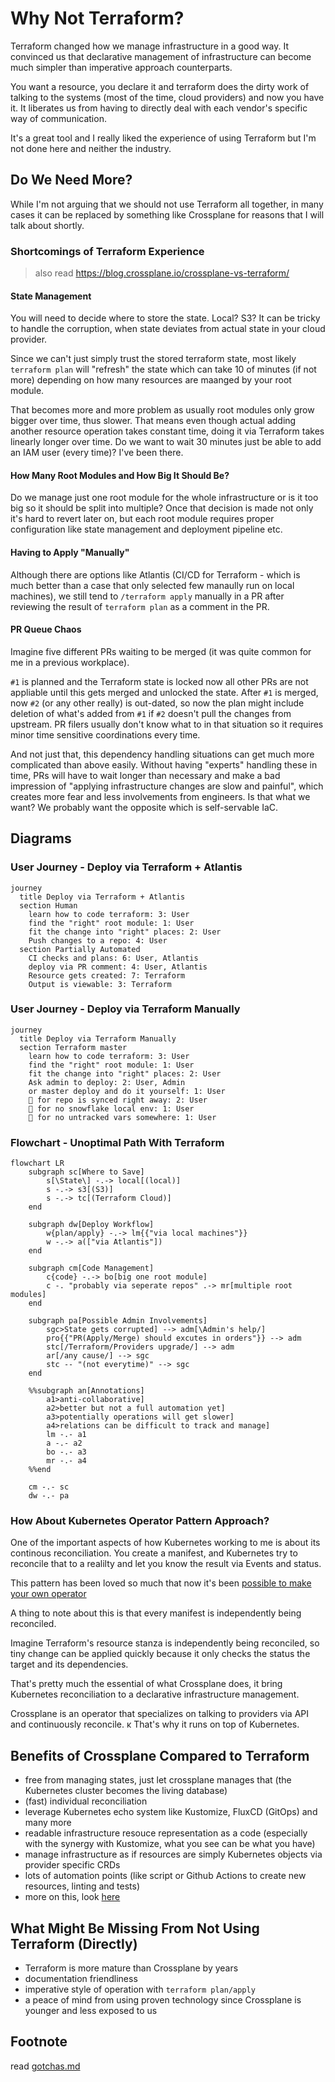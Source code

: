 # Why Not Terraform?

Terraform changed how we manage infrastructure in a good way.
It convinced us that declarative management of infrastructure can become much simpler than imperative approach counterparts.

You want a resource, you declare it and terraform does the dirty work of talking to the systems (most of the time, cloud providers) and now you have it.
It liberates us from having to directly deal with each vendor's specific way of communication.

It's a great tool and I really liked the experience of using Terraform but I'm not done here and neither the industry.

## Do We Need More?

While I'm not arguing that we should not use Terraform all together, in many cases it can be replaced by something like Crossplane for reasons that I will talk about shortly.

### Shortcomings of Terraform Experience
> also read https://blog.crossplane.io/crossplane-vs-terraform/

#### State Management

You will need to decide where to store the state. Local? S3?
It can be tricky to handle the corruption, when state deviates from actual state in your cloud provider.

Since we can't just simply trust the stored terraform state, 
most likely `terraform plan` will "refresh" the state 
which can take 10 of minutes (if not more) depending on how many resources are maanged by your root module.

That becomes more and more problem as usually root modules only grow bigger over time, thus slower.
That means even though actual adding another resource operation takes constant time, doing it via Terraform takes linearly longer over time.
Do we want to wait 30 minutes just be able to add an IAM user (every time)? I've been there.

#### How Many Root Modules and How Big It Should Be?

Do we manage just one root module for the whole infrastructure or is it too big so it should be split into multiple? 
Once that decision is made not only it's hard to revert later on, but each root module requires proper configuration like state management and deployment pipeline etc.

#### Having to Apply "Manually"

Although there are options like Atlantis (CI/CD for Terraform - which is much better than a case that only selected few manaully run on local machines), 
we still tend to `/terraform apply` manually in a PR after reviewing the result of `terraform plan` as a comment in the PR.

#### PR Queue Chaos

Imagine five different PRs waiting to be merged (it was quite common for me in a previous workplace).

`#1` is planned and the Terraform state is locked now all other PRs are not appliable until this gets merged and unlocked the state.
After `#1` is merged, now `#2` (or any other really) is out-dated, so now the plan might include deletion of what's added from `#1` if `#2` doesn't pull the changes from upstream.
PR filers usually don't know what to in that situation so it requires minor time sensitive coordinations every time.

And not just that, this dependency handling situations can get much more complicated than above easily.
Without having "experts" handling these in time, PRs will have to wait longer than necessary and make a bad impression of "applying infrastructure changes are slow and painful",
which creates more fear and less involvements from engineers.
Is that what we want? We probably want the opposite which is self-servable IaC.

## Diagrams

### User Journey - Deploy via Terraform + Atlantis
```mermaid
journey
  title Deploy via Terraform + Atlantis
  section Human
    learn how to code terraform: 3: User
    find the "right" root module: 1: User
    fit the change into "right" places: 2: User
    Push changes to a repo: 4: User
  section Partially Automated
    CI checks and plans: 6: User, Atlantis
    deploy via PR comment: 4: User, Atlantis
    Resource gets created: 7: Terraform
    Output is viewable: 3: Terraform
```

### User Journey - Deploy via Terraform Manually
```mermaid
journey
  title Deploy via Terraform Manually
  section Terraform master
    learn how to code terraform: 3: User
    find the "right" root module: 1: User
    fit the change into "right" places: 2: User
    Ask admin to deploy: 2: User, Admin
    or master deploy and do it yourself: 1: User
    🙏 for repo is synced right away: 2: User
    🙏 for no snowflake local env: 1: User
    🙏 for no untracked vars somewhere: 1: User
```

### Flowchart - Unoptimal Path With Terraform
```mermaid
flowchart LR
    subgraph sc[Where to Save]
        s[\State\] -.-> local[(local)]
        s -.-> s3[(S3)]
        s -.-> tc[(Terraform Cloud)]
    end

    subgraph dw[Deploy Workflow]
        w{plan/apply} -.-> lm{{"via local machines"}}
        w -.-> a(["via Atlantis"])
    end

    subgraph cm[Code Management]
        c{code} -.-> bo[big one root module]
        c -. "probably via seperate repos" .-> mr[multiple root modules]
    end

    subgraph pa[Possible Admin Involvements]
        sgc>State gets corrupted] --> adm[\Admin's help/]
        pro{{"PR(Apply/Merge) should excutes in orders"}} --> adm
        stc[/Terraform/Providers upgrade/] --> adm
        ar[/any cause/] --> sgc
        stc -- "(not everytime)" --> sgc
    end

    %%subgraph an[Annotations]
        a1>anti-collaborative]
        a2>better but not a full automation yet]
        a3>potentially operations will get slower]
        a4>relations can be difficult to track and manage]
        lm -.- a1
        a -.- a2
        bo -.- a3
        mr -.- a4
    %%end

    cm -.- sc
    dw -.- pa 
```

### How About Kubernetes Operator Pattern Approach?

One of the important aspects of how Kubernetes working to me is about its continous reconciliation.
You create a manifest, and Kubernetes try to reconcile that to a realilty and let you know the result via Events and status.

This pattern has been loved so much that now it's been [possible to make your own operator](https://kubernetes.io/docs/concepts/extend-kubernetes/operator/)

A thing to note about this is that every manifest is independently being reconciled.

Imagine Terraform's resource stanza is independently being reconciled, so tiny change can be applied quickly because it only checks the status the target and its dependencies.

That's pretty much the essential of what Crossplane does, it bring Kubernetes reconciliation to a declarative infrastructure management.

Crossplane is an operator that specializes on talking to providers via API and continuously reconcile.
ĸ
That's why it runs on top of Kubernetes.

## Benefits of Crossplane Compared to Terraform

- free from managing states, just let crossplane manages that (the Kubernetes cluster becomes the living database)
- (fast) individual reconciliation
- leverage Kubernetes echo system like Kustomize, FluxCD (GitOps) and many more
- readable infrastructure resouce representation as a code (especially with the synergy with Kustomize, what you see can be what you have)
- manage infrastructure as if resources are simply Kubernetes objects via provider specific CRDs
- lots of automation points (like script or Github Actions to create new resources, linting and tests)
- more on this, look [here](./why-crossplane.md)

## What Might Be Missing From Not Using Terraform (Directly)

- Terraform is more mature than Crossplane by years
- documentation friendliness
- imperative style of operation with `terraform plan/apply`
- a peace of mind from using proven technology since Crossplane is younger and less exposed to us

## Footnote
read [gotchas.md](./gotchas.md)
